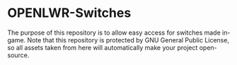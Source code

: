 # OPENLWR-Switches
The purpose of this repository is to allow easy access for switches made in-game. Note that this repository is protected by GNU General Public License, so all assets taken from here will automatically make your project open-source. 
